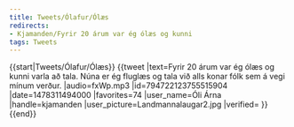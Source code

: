 ```yaml
---
title: Tweets/Ólafur/Ólæs
redirects:
- Kjamanden/Fyrir 20 árum var ég ólæs og kunni
tags: Tweets
---
```


{{start|Tweets/Ólafur/Ólæs}}
<level b2/>
{{tweet
|text=Fyrir 20 árum var ég ólæs og kunni varla að tala. Núna er ég fluglæs og tala við alls konar fólk sem á vegi mínum verður.
|audio=fxWp.mp3
|id=794722123755515904
|date=1478311494000
|favorites=74
|user_name=Óli Árna
|handle=kjamanden
|user_picture=Landmannalaugar2.jpg
|verified=
}}
{{end}}<noinclude>

</noinclude>